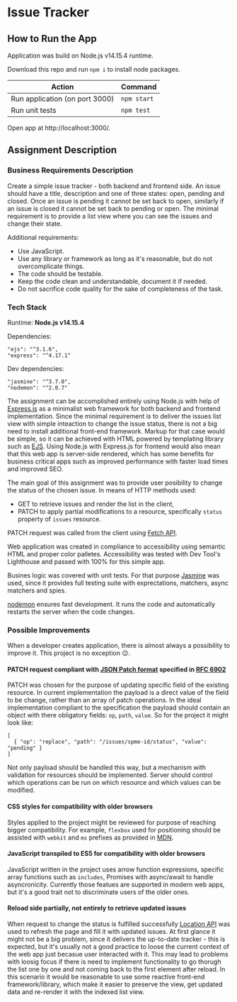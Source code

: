 # Issue Tracker

## How to Run the App

Application was build on Node.js v14.15.4 runtime.

Download this repo and run `npm i` to install node packages.

| Action                         | Command     |
| ------------------------------ | ----------- |
| Run application (on port 3000) | `npm start` |
| Run unit tests                 | `npm test`  |

Open app at http://localhost:3000/.

## Assignment Description

### Business Requirements Description

Create a simple issue tracker - both backend and frontend side. An issue should have a title, description and one of three states: open, pending and closed. Once an issue is pending it cannot be set back to open, similarly if an issue is closed it cannot be set back to pending or open. The minimal requirement is to provide a list view where you can see the issues and change their state.

Additional requirements:

- Use JavaScript.
- Use any library or framework as long as it's reasonable, but do not overcomplicate things.
- The code should be testable.
- Keep the code clean and understandable, document it if needed.
- Do not sacrifice code quality for the sake of completeness of the task.

### Tech Stack

Runtime: **Node.js v14.15.4**

Dependencies:

```
"ejs": "^3.1.6",
"express": "^4.17.1"
```

Dev dependencies:

```
"jasmine": "^3.7.0",
"nodemon": "^2.0.7"
```

The assignment can be accomplished entirely using Node.js with help of [Express.js](https://expressjs.com/) as a minimalist web framework for both backend and frontend implementation. Since the minimal requirement is to deliver the issues list view with simple inteaction to change the issue status, there is not a big need to install additional front-end framework. Markup for that case would be simple, so it can be achieved with HTML powered by templating library such as [EJS](https://ejs.co/). Using Node.js with Express.js for frontend would also mean that this web app is server-side rendered, which has some benefits for business critical apps such as improved performance with faster load times and improved SEO.

The main goal of this assignment was to provide user posibility to change the status of the chosen issue. In means of HTTP methods used:

- GET to retrieve issues and render the list in the client,
- PATCH to apply partial modifications to a resource, specifically `status` property of `issues` resource.

PATCH request was called from the client using [Fetch API](https://developer.mozilla.org/en-US/docs/Web/API/Fetch_API).

Web application was created in compliance to accessibility using semantic HTML and proper color palletes. Accessibility was tested with Dev Tool's Lighthouse and passed with 100% for this simple app.

Busines logic was covered with unit tests. For that purpose [Jasmine](https://jasmine.github.io/) was used, since it provides full testing suite with exprectations, matchers, async matchers and spies.

[nodemon](https://nodemon.io/) ensures fast development. It runs the code and automatically restarts the server when the code changes.

### Possible Improvements

When a developer creates application, there is almost always a possibility to improve it. This project is no exception :wink:.

#### PATCH request compliant with [JSON Patch format](http://jsonpatch.com/) specified in [RFC 6902](https://tools.ietf.org/html/rfc6902)

PATCH was chosen for the purpose of updating specific field of the existing resource. In current implementation the payload is a direct value of the field to be change, rather than an array of patch operations. In the ideal implementation compliant to the specification the payload should contain an object with there obligatory fields: `op`, `path`, `value`. So for the project it might look like:

```
[
  { "op": "replace", "path": "/issues/spme-id/status", "value": "pending" }
]
```

Not only payload should be handled this way, but a mechanism with validation for resources should be implemented. Server should control which operations can be run on which resource and which values can be modified.

#### CSS styles for compatibility with older browsers

Styles applied to the project might be reviewed for purpose of reaching bigger compatibility. For example, `flexbox` used for positioning should be assisted with `webkit` and `ms` prefixes as provided in [MDN](https://developer.mozilla.org/en-US/docs/Web/CSS/CSS_Flexible_Box_Layout/Backwards_Compatibility_of_Flexbox#common_issues).

#### JavaScript transpiled to ES5 for compatibility with older browsers

JavaScript written in the project uses arrow function expressions, specific array functions such as `includes`, Promises with async/await to handle asyncronicity. Currently those featues are supported in modern web apps, but it's a good trait not to discriminate users of the older ones.

#### Reload side partially, not entirely to retrieve updated issues

When request to change the status is fulfilled successfully [Location API](https://developer.mozilla.org/en-US/docs/Web/API/Location) was used to refresh the page and fill it with updated issues. At first glance it might not be a big problem, since it delivers the up-to-date tracker - this is expected, but it's usually not a good practice to loose the current context of the web app just becasue user interacted with it. This may lead to problems with loosig focus if there is need to implement functionality to go thorugh the list one by one and not coming back to the first element after reload. In this scenario it would be reasonable to use some reactive front-end framework/library, which make it easier to preserve the view, get updated data and re-render it with the indexed list view.
